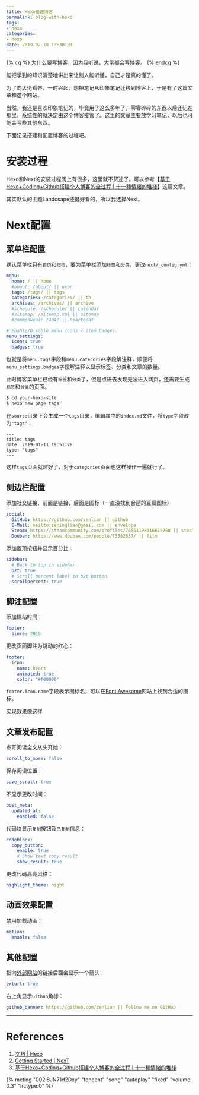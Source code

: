 ```yaml
---
title: Hexo搭建博客
permalink: blog-with-hexo
tags: 
- hexo
categories: 
- hexo
date: 2019-02-18 13:30:03
---
```


{% cq %}
为什么要写博客，因为我听说，大佬都会写博客。
{% endcq %}

<!-- more -->

能把学到的知识清楚地讲出来让别人能听懂，自己才是真的懂了。

为了向大佬看齐，一时兴起，想把笔记从印象笔记迁移到博客上，于是有了这篇文章和这个网站。

当然，我还是喜欢印象笔记的，毕竟用了这么多年了，零零碎碎的东西以后还记在那里，系统性的就决定由这个博客接管了。这里的文章主要放学习笔记，以后也可能会写些其他东西。

下面记录搭建和配置博客的过程吧。

# 安装过程

Hexo和Next的安装过程网上有很多，这里就不赘述了。可以参考【[基于Hexo+Coding+Github搭建个人博客的全过程 | 十一種情緒的堆棧](https://11.tt/posts/2018/set-up-hexo-with-coding-and-github/)】这篇文章。

其实默认的主题Landcsape还挺好看的，所以我选择Next。

# Next配置

## 菜单栏配置

默认菜单栏只有`首页`和`归档`，要为菜单栏添加`标签`和`分类`，更改`next/_config.yml`：

```yaml
menu:
  home: / || home
  #about: /about/ || user
  tags: /tags/ || tags
  categories: /categories/ || th
  archives: /archives/ || archive
  #schedule: /schedule/ || calendar
  #sitemap: /sitemap.xml || sitemap
  #commonweal: /404/ || heartbeat

# Enable/Disable menu icons / item badges.
menu_settings:
  icons: true
  badges: true
```

也就是将`menu.tags`字段和`menu.catecories`字段解注释，顺便将`menu_settings.badges`字段解注释以显示标签、分类和文章的数量。

此时博客菜单栏已经有`标签`和`分类`了，但是点进去发现无法进入网页，还需要生成`标签`和`分类`的页面。

```bash
$ cd your-hexo-site
$ hexo new page tags
```

在`source`目录下会生成一个`tags`目录，编辑其中的`index.md`文件，将`type`字段改为`"tags"`：

```text
---
title: tags
date: 2019-01-11 19:51:28
type: "tags"
---
```

这样`tags`页面就建好了，对于`categories`页面也这样操作一遍就行了。

## 侧边栏配置

添加社交链接，前面是链接，后面是图标（一直没找到合适的豆瓣图标）

```yaml
social:
  GitHub: https://github.com/zenlian || github
  E-Mail: mailto:zeninglian@gmail.com || envelope
  Steam: https://steamcommunity.com/profiles/76561198316675758 || steam
  Douban: https://www.douban.com/people/73582537/ || film
```

添加置顶按钮并显示百分比：

```yaml
sidebar:
  # Back to top in sidebar.
  b2t: true
  # Scroll percent label in b2t button.
  scrollpercent: true
```

## 脚注配置

添加建站时间：

```yaml
footer:
  since: 2019
```

更改页面脚注为跳动的红心：

```yaml
footer:
  icon:
    name: heart
    animated: true
    color: "#f00000"
```

`footer.icon.name`字段表示图标名，可以在[Font Awesome](https://fontawesome.com/icons)网站上找到合适的图标。

实现效果像这样<i class="with-love fa fa-heart" id="animate"></i>

## 文章发布配置

点开阅读全文从头开始：

```yaml
scroll_to_more: false
```

保存阅读位置：

```yaml
save_scroll: true
```

不显示更改时间：

```yaml
post_meta:
  updated_at:
    enabled: false
```

代码块显示`复制`按钮及`已复制`信息：

```yaml
codeblock:
  copy_button:
    enable: true
    # Show text copy result
    show_result: true
```

更改代码高亮风格：

```yaml
highlight_theme: night
```

## 动画效果配置

禁用加载动画：

```yaml
motion:
  enable: false
```

## 其他配置

指向[外部网站](https://hexo.io/)的链接后面会显示一个箭头：

```yaml
exturl: true
```

右上角显示`Github`角标：

```yaml
github_banner: https://github.com/zenlian || Follow me on GitHub
```

------

# References

1. [文档 | Hexo](https://hexo.io/zh-cn/docs/)
2. [Getting Started | NexT](https://theme-next.org/docs/getting-started/)
3. [基于Hexo+Coding+Github搭建个人博客的全过程 | 十一種情緒的堆棧](https://11.tt/posts/2018/set-up-hexo-with-coding-and-github/)


<!--龙卷风-周杰伦-->
{% meting "002l8JN71d2Dxy" "tencent" "song" "autoplay" "fixed" "volume: 0.3" "lrctype:0" %}
